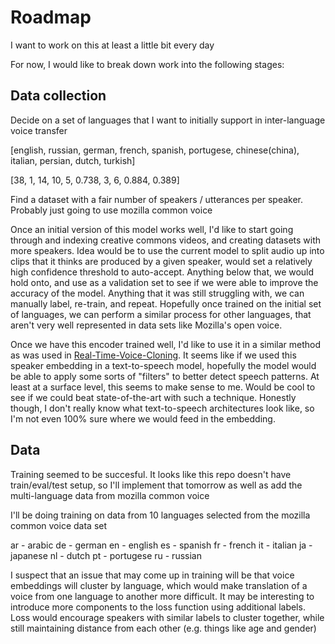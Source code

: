 # Roadmap

I want to work on this at least a little bit every day

For now, I would like to break down work into the following stages:

## Data collection

Decide on a set of languages that I want to initially support in inter-language voice transfer

[english, russian, german, french, spanish, portugese, chinese(china), italian, persian, dutch, turkish]

[38, 1, 14, 10, 5, 0.738, 3, 6, 0.884, 0.389]

Find a dataset with a fair number of speakers / utterances per speaker. Probably just going to use mozilla common voice

Once an initial version of this model works well, I'd like to start going through and indexing creative commons videos, and creating datasets with more
speakers. Idea would be to use the current model to split audio up into clips that it thinks are produced by a given speaker, would set a relatively high
confidence threshold to auto-accept. Anything below that, we would hold onto, and use as a validation set to see if we were able to improve the accuracy of the model.
Anything that it was still struggling with, we can manually label, re-train, and repeat. Hopefully once trained on the initial set of languages, we can
perform a similar process for other languages, that aren't very well represented in data sets like Mozilla's open voice.

Once we have this encoder trained well, I'd like to use it in a similar method as was used in 
[Real-Time-Voice-Cloning](https://github.com/CorentinJ/Real-Time-Voice-Cloning). It seems like if we used this speaker embedding in a text-to-speech
model, hopefully the model would be able to apply some sorts of "filters" to better detect speech patterns. At least at a surface level,
this seems to make sense to me. Would be cool to see if we could beat state-of-the-art with such a technique. Honestly though, I don't really know
what text-to-speech architectures look like, so I'm not even 100% sure where we would feed in the embedding.

## Data

Training seemed to be succesful. It looks like this repo doesn't have train/eval/test setup, so I'll implement that tomorrow as well as add
the multi-language data from mozilla common voice

I'll be doing training on data from 10 languages selected from the mozilla common voice data set

ar - arabic
de - german
en - english
es - spanish
fr - french
it - italian
ja - japanese
nl - dutch
pt - portugese
ru - russian

I suspect that an issue that may come up in training will be that voice embeddings will cluster by language, which would make translation of a voice
from one language to another more difficult. It may be interesting to introduce more components to the loss function using additional labels.
Loss would encourage speakers with similar labels to cluster together, while still maintaining distance from each other (e.g. things like age and gender)